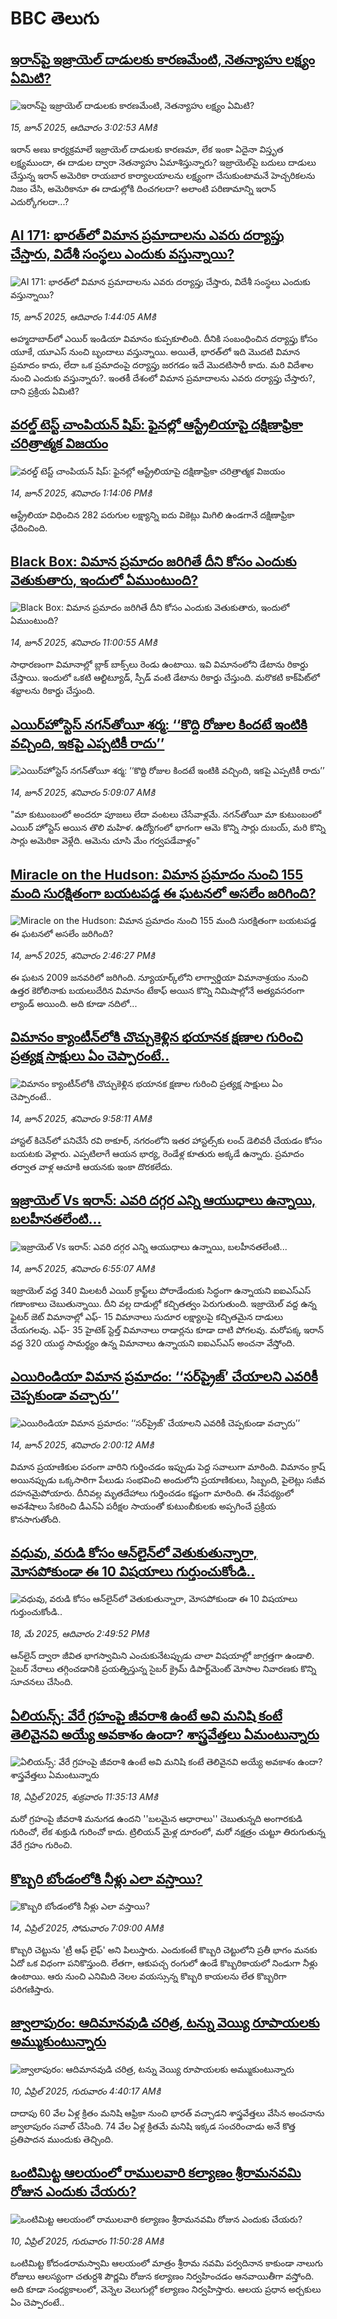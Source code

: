 # BBC తెలుగు## [ఇరాన్‌పై ఇజ్రాయెల్ దాడులకు కారణమేంటి, నెతన్యాహు లక్ష్యం ఏమిటి? ](https://www.bbc.com/telugu/articles/c626pk5p2dpo?at_campaign=githubrss)![ఇరాన్‌పై ఇజ్రాయెల్ దాడులకు కారణమేంటి, నెతన్యాహు లక్ష్యం ఏమిటి? ](https://ichef.bbci.co.uk/ace/standard/240/cpsprodpb/6fa6/live/c89bab50-4928-11f0-bbaa-4bc03e0665b7.jpg)_15, జూన్ 2025, ఆదివారం 3:02:53 AMకి_ఇరాన్‌ అణు కార్యక్రమాలే ఇజ్రాయెల్ దాడులకు కారణమా, లేక ఇంకా ఏదైనా విస్తృత లక్ష్యముందా, ఈ దాడుల ద్వారా నెతన్యాహు ఏమాశిస్తున్నారు? ఇజ్రాయెల్‌పై బదులు దాడులు చేస్తున్న ఇరాన్  అమెరికా రాయబార కార్యాలయాలను లక్ష్యంగా చేసుకుంటామనే హెచ్చరికలను నిజం చేసి, అమెరికానూ ఈ దాడుల్లోకి దించగలదా? అలాంటి పరిణామాన్ని ఇరాన్ ఎదుర్కోగలదా...?## [AI 171: భారత్‌లో విమాన ప్రమాదాలను ఎవరు దర్యాప్తు చేస్తారు, విదేశీ సంస్థలు ఎందుకు వస్తున్నాయి? ](https://www.bbc.com/telugu/articles/cpd4wgpzewpo?at_campaign=githubrss)![AI 171: భారత్‌లో విమాన ప్రమాదాలను ఎవరు దర్యాప్తు చేస్తారు, విదేశీ సంస్థలు ఎందుకు వస్తున్నాయి? ](https://ichef.bbci.co.uk/ace/standard/240/cpsprodpb/6edc/live/8dc0f7d0-493a-11f0-9471-e380f647874e.jpg)_15, జూన్ 2025, ఆదివారం 1:44:05 AMకి_అహ్మదాబాద్‌లో ఎయిర్ ఇండియా విమానం కుప్పకూలింది. దీనికి సంబంధించిన దర్యాప్తు కోసం యూకే, యూఎస్ నుంచి బృందాలు వస్తున్నాయి. అయితే, భారత్‌లో ఇది మొదటి విమాన ప్రమాదం కాదు, లేదా ఒక ప్రమాదంపై దర్యాప్తు జరగడం ఇదే మొదటిసారీ కాదు. మరి విదేశాల నుంచి ఎందుకు వస్తున్నారు?. ఇంతకీ దేశంలో విమాన ప్రమాదాలను ఎవరు దర్యాప్తు చేస్తారు?, దాని ప్రక్రియ ఏమిటి?## [వరల్డ్ టెస్ట్ చాంపియన్ షిప్: ఫైనల్లో ఆస్ట్రేలియాపై దక్షిణాఫ్రికా చరిత్రాత్మక విజయం](https://www.bbc.com/telugu/articles/cgeg3w5qwdeo?at_campaign=githubrss)![వరల్డ్ టెస్ట్ చాంపియన్ షిప్: ఫైనల్లో ఆస్ట్రేలియాపై దక్షిణాఫ్రికా చరిత్రాత్మక విజయం](https://ichef.bbci.co.uk/ace/standard/240/cpsprodpb/4db1/live/93564fd0-491a-11f0-9251-c1a2e49f101b.jpg)_14, జూన్ 2025, శనివారం 1:14:06 PMకి_ఆస్ట్రేలియా విధించిన 282 పరుగుల లక్ష్యాన్ని ఐదు వికెట్లు మిగిలి ఉండగానే దక్షిణాఫ్రికా ఛేదించింది.## [Black Box: విమాన ప్రమాదం జరిగితే దీని కోసం ఎందుకు వెతుకుతారు, ఇందులో ఏముంటుంది?](https://www.bbc.com/telugu/articles/czdy98r9j58o?at_campaign=githubrss)![Black Box: విమాన ప్రమాదం జరిగితే దీని కోసం ఎందుకు వెతుకుతారు, ఇందులో ఏముంటుంది?](https://ichef.bbci.co.uk/ace/standard/240/cpsprodpb/9fbc/live/8a9d9200-48dd-11f0-9471-e380f647874e.jpg)_14, జూన్ 2025, శనివారం 11:00:55 AMకి_సాధారణంగా విమానాల్లో బ్లాక్ బాక్స్‌లు రెండు ఉంటాయి. ఇవి విమానంలోని డేటాను రికార్డు చేస్తాయి. ఇందులో ఒకటి ఆల్టిట్యూడ్, స్పీడ్ వంటి డేటాను రికార్డు చేస్తుంది. మరొకటి కాక్‌పిట్‌లో శబ్దాలను రికార్డు చేస్తుంది.## [ఎయిర్‌హోస్టెస్ నగన్‌తోయీ శర్మ: ‘‘కొద్ది రోజుల కిందటే ఇంటికి వచ్చింది, ఇకపై ఎప్పటికీ రాదు’’](https://www.bbc.com/telugu/articles/crk2gzm47x1o?at_campaign=githubrss)![ఎయిర్‌హోస్టెస్ నగన్‌తోయీ శర్మ: ‘‘కొద్ది రోజుల కిందటే ఇంటికి వచ్చింది, ఇకపై ఎప్పటికీ రాదు’’](https://ichef.bbci.co.uk/ace/standard/240/cpsprodpb/3f76/live/f4c62b40-488a-11f0-bbaa-4bc03e0665b7.png)_14, జూన్ 2025, శనివారం 5:09:07 AMకి_"మా కుటుంబంలో అందరూ పూజలు లేదా వంటలు చేసేవాళ్లమే. నగన్‌తోయీ మా కుటుంబంలో ఎయిర్ హోస్టెస్ అయిన తొలి మహిళ. ఉద్యోగంలో భాగంగా ఆమె కొన్ని సార్లు దుబయ్, మరి కొన్ని సార్లు అమెరికా వెళ్లేది. ఆమెను చూసి మేం గర్వపడేవాళ్లం"## [Miracle on the Hudson: విమాన ప్రమాదం నుంచి 155 మంది సురక్షితంగా బయటపడ్డ ఈ ఘటనలో అసలేం జరిగింది?](https://www.bbc.com/telugu/articles/cpqer30pj4lo?at_campaign=githubrss)![Miracle on the Hudson: విమాన ప్రమాదం నుంచి 155 మంది సురక్షితంగా బయటపడ్డ ఈ ఘటనలో అసలేం జరిగింది?](https://ichef.bbci.co.uk/ace/standard/240/cpsprodpb/e55e/live/4ff27700-4910-11f0-821d-6b9a855168f6.jpg)_14, జూన్ 2025, శనివారం 2:46:27 PMకి_ఈ ఘటన 2009 జనవరిలో జరిగింది. న్యూయార్క్‌లోని లాగ్వార్డియా విమానాశ్రయం నుంచి ఉత్తర కెరోలినాకు బయలుదేరిన విమానం టేకాఫ్ అయిన కొన్ని నిమిషాల్లోనే అత్యవసరంగా ల్యాండ్ అయింది. అది కూడా నదిలో...## [విమానం క్యాంటీన్‌లోకి చొచ్చుకెళ్లిన భయానక క్షణాల గురించి ప్రత్యక్ష సాక్షులు ఏం చెప్పారంటే..](https://www.bbc.com/telugu/articles/cgj83p5lw16o?at_campaign=githubrss)![విమానం క్యాంటీన్‌లోకి చొచ్చుకెళ్లిన భయానక క్షణాల గురించి ప్రత్యక్ష సాక్షులు ఏం చెప్పారంటే..](https://ichef.bbci.co.uk/ace/standard/240/cpsprodpb/e89b/live/52362ed0-48f7-11f0-9d50-13a35c1f3f61.jpg)_14, జూన్ 2025, శనివారం 9:58:11 AMకి_హాస్టల్ కిచెన్‌లో పనిచేసే రవి ఠాకూర్, నగరంలోని ఇతర హాస్టల్స్‌కు లంచ్ డెలివరీ చేయడం కోసం బయటకు వెళ్లారు. ఎప్పటిలాగే ఆయన భార్య, రెండేళ్ల కూతురు అక్కడే ఉన్నారు. ప్రమాదం తర్వాత వాళ్ల ఆచూకి ఆయనకు ఇంకా దొరకలేదు.## [ఇజ్రాయెల్‌ Vs ఇరాన్: ఎవరి దగ్గర ఎన్ని ఆయుధాలు ఉన్నాయి, బలహీనతలేంటి... ](https://www.bbc.com/telugu/articles/cdxk12ve7pjo?at_campaign=githubrss)![ఇజ్రాయెల్‌ Vs ఇరాన్: ఎవరి దగ్గర ఎన్ని ఆయుధాలు ఉన్నాయి, బలహీనతలేంటి... ](https://ichef.bbci.co.uk/ace/standard/240/cpsprodpb/aae8/live/e4757760-485c-11f0-bbaa-4bc03e0665b7.jpg)_14, జూన్ 2025, శనివారం 6:55:07 AMకి_ఇజ్రాయెల్ వద్ద 340 మిలటరీ ఎయిర్ క్రాఫ్ట్‌లు పోరాడేందుకు సిద్ధంగా ఉన్నాయని ఐఐఎస్ఎస్ గణాంకాలు చెబుతున్నాయి. దీని వల్ల దాడుల్లో కచ్చితత్వం  పెరుగుతుంది.  ఇజ్రాయెల్ వద్ద ఉన్న ఫైటర్ జెట్ విమానాల్లో ఎఫ్- 15 విమానాలు సుదూర లక్ష్యాలపై కచ్చితమైన దాడులు చేయగలవు. ఎఫ్- 35 హైటెక్ స్టెల్త్ విమానాలు రాడార్లను కూడా దాటి పోగలవు.  మరోపక్క ఇరాన్ వద్ద 320 యుద్ధ సామర్థ్యం ఉన్న విమానాలు ఉన్నాయని ఐఐఎస్ఎస్ అంచనా వేస్తోంది.## [ఎయిరిండియా విమాన ప్రమాదం:  ‘‘సర్‌ప్రైజ్’ చేయాలని ఎవరికీ చెప్పకుండా వచ్చారు’’](https://www.bbc.com/telugu/articles/cn05d94drg9o?at_campaign=githubrss)![ఎయిరిండియా విమాన ప్రమాదం:  ‘‘సర్‌ప్రైజ్’ చేయాలని ఎవరికీ చెప్పకుండా వచ్చారు’’](https://ichef.bbci.co.uk/ace/standard/240/cpsprodpb/3846/live/30af2cc0-48c1-11f0-ae06-894cfd0ae28c.jpg)_14, జూన్ 2025, శనివారం 2:00:12 AMకి_విమాన ప్రయాణికుల పరంగా వారిని గుర్తించడం ఇప్పుడు పెద్ద సవాలుగా మారింది. విమానం క్రాష్ అయినప్పుడు ఒక్కసారిగా పేలుడు సంభవించి అందులోని ప్రయాణికులు, సిబ్బంది, పైలెట్లు సజీవ దహనమైపోయారు.  దీనివల్ల మృతదేహాలు గుర్తించడం కష్టంగా మారింది. ఈ నేపథ్యంలో అవశేషాలు సేకరించి డీఎన్ఏ పరీక్షల సాయంతో కుటుంబీకులకు అప్పగించే ప్రక్రియ కొనసాగుతోంది.## [వధువు, వరుడి కోసం ఆన్‌లైన్‌లో వెతుకుతున్నారా, మోసపోకుండా ఈ 10 విషయాలు గుర్తుంచుకోండి..](https://www.bbc.com/telugu/articles/c5yrny82136o?at_campaign=githubrss)![వధువు, వరుడి కోసం ఆన్‌లైన్‌లో వెతుకుతున్నారా, మోసపోకుండా ఈ 10 విషయాలు గుర్తుంచుకోండి..](https://ichef.bbci.co.uk/ace/standard/240/cpsprodpb/74cc/live/3f04f8a0-28fe-11f0-8c66-ebf25fc2cfef.jpg)_18, మే 2025, ఆదివారం 2:49:52 PMకి_ఆన్‌లైన్ ద్వారా జీవిత భాగస్వామిని ఎంచుకునేటప్పుడు చాలా విషయాల్లో జాగ్రత్తగా ఉండాలి. సైబర్ నేరాలు తగ్గించడానికి ప్రయత్నిస్తున్న సైబర్ క్రైమ్ డిపార్ట్‌మెంట్ మోసాల నివారణకు కొన్ని సూచనలు చేసింది.## [ఏలియన్స్: వేరే గ్రహంపై జీవరాశి ఉంటే అవి మనిషి కంటే తెలివైనవి అయ్యే అవకాశం ఉందా? శాస్త్రవేత్తలు ఏమంటున్నారు](https://www.bbc.com/telugu/articles/cn7xelz1r85o?at_campaign=githubrss)![ఏలియన్స్: వేరే గ్రహంపై జీవరాశి ఉంటే అవి మనిషి కంటే తెలివైనవి అయ్యే అవకాశం ఉందా? శాస్త్రవేత్తలు ఏమంటున్నారు](https://ichef.bbci.co.uk/ace/standard/240/cpsprodpb/b07b/live/a29a56f0-1b9b-11f0-a455-cf1d5f751d2f.png)_18, ఏప్రిల్ 2025, శుక్రవారం 11:35:13 AMకి_మరో గ్రహంపై జీవరాశి మనుగడ ఉందని ''బలమైన ఆధారాలు'' చెబుతున్నది అంగారకుడి గురించో, లేక శుక్రుడి గురించో కాదు. ట్రిలియన్ మైళ్ల దూరంలో, మరో నక్షత్రం చుట్టూ తిరుగుతున్న వేరే గ్రహం గురించి.## [కొబ్బరి బోండంలోకి నీళ్లు ఎలా వస్తాయి?](https://www.bbc.com/telugu/articles/czjn4mzxxy8o?at_campaign=githubrss)![కొబ్బరి బోండంలోకి నీళ్లు ఎలా వస్తాయి?](https://ichef.bbci.co.uk/ace/standard/240/cpsprodpb/46c5/live/684a55e0-18fd-11f0-8b11-7756b7b808cc.jpg)_14, ఏప్రిల్ 2025, సోమవారం 7:09:00 AMకి_కొబ్బరి చెట్టును 'ట్రీ ఆఫ్ లైఫ్' అని పిలుస్తారు. ఎందుకంటే కొబ్బరి చెట్టులోని ప్రతీ భాగం మనకు ఏదో ఒక విధంగా పనికొస్తుంది. లేతగా, ఆకుపచ్చ రంగులో ఉండే కొబ్బరికాయలో నిండుగా నీళ్లు ఉంటాయి. ఆరు నుంచి ఎనిమిది నెలల వయస్సున్న కొబ్బరి కాయలను లేత కొబ్బరిగా పరిగణిస్తారు.## [జ్వాలాపురం: ఆదిమానవుడి చరిత్ర, టన్ను వెయ్యి రూపాయలకు అమ్ముకుంటున్నారు ](https://www.bbc.com/telugu/articles/creqqnwdd5qo?at_campaign=githubrss)![జ్వాలాపురం: ఆదిమానవుడి చరిత్ర, టన్ను వెయ్యి రూపాయలకు అమ్ముకుంటున్నారు ](https://ichef.bbci.co.uk/ace/standard/240/cpsprodpb/765e/live/b472e2d0-15b4-11f0-842b-a7355694993d.jpg)_10, ఏప్రిల్ 2025, గురువారం 4:40:17 AMకి_దాదాపు 60 వేల ఏళ్ల క్రితం మనిషి ఆఫ్రికా నుంచి భారత్ వచ్చాడని శాస్త్రవేత్తలు వేసిన అంచనాను జ్వాలాపురం సవాల్ చేసింది. 74 వేల ఏళ్ల క్రితమే మనిషి ఇక్కడ సంచరించాడు అనే కొత్త ప్రతిపాదన ముందుకు తెచ్చింది.## [ఒంటిమిట్ట ఆలయంలో రాములవారి కల్యాణం శ్రీరామనవమి రోజున ఎందుకు చేయరు?](https://www.bbc.com/telugu/articles/ce822j5e465o?at_campaign=githubrss)![ఒంటిమిట్ట ఆలయంలో రాములవారి కల్యాణం శ్రీరామనవమి రోజున ఎందుకు చేయరు?](https://ichef.bbci.co.uk/ace/standard/240/cpsprodpb/fed5/live/25534d40-1601-11f0-b58a-6113af226972.jpg)_10, ఏప్రిల్ 2025, గురువారం 11:50:28 AMకి_ఒంటిమిట్ట కోదండరామస్వామి ఆలయంలో మాత్రం శ్రీరామ నవమి పర్వదినాన కాకుండా నాలుగు రోజులు ఆలస్యంగా చతుర్దశి పౌర్ణమి రోజున కల్యాణం నిర్వహించడం ఆనవాయితీగా వస్తోంది. అది కూడా సంధ్యకాలంలో, వెన్నెల వెలుగుల్లో కల్యాణం నిర్వహిస్తారు. ఆలయ ప్రధాన అర్చకులు ఏం చెప్పారంటే..